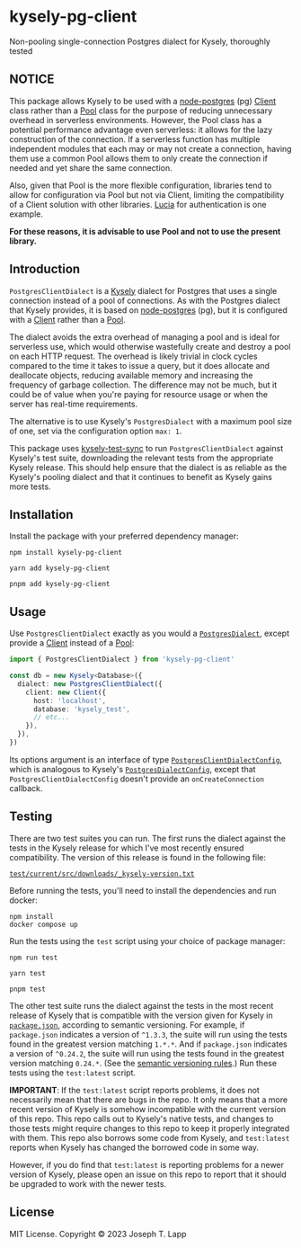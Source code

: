 # kysely-pg-client

Non-pooling single-connection Postgres dialect for Kysely, thoroughly tested

## NOTICE

This package allows Kysely to be used with a [node-postgres](https://github.com/brianc/node-postgres) (pg) [Client](https://node-postgres.com/apis/client) class rather than a [Pool](https://node-postgres.com/apis/pool) class for the purpose of reducing unnecessary overhead in serverless environments. However, the Pool class has a potential performance advantage even serverless: it allows for the lazy construction of the connection. If a serverless function has multiple independent modules that each may or may not create a connection, having them use a common Pool allows them to only create the connection if needed and yet share the same connection.

Also, given that Pool is the more flexible configuration, libraries tend to allow for configuration via Pool but not via Client, limiting the compatibility of a Client solution with other libraries. [Lucia](https://lucia-auth.com/) for authentication is one example.

**For these reasons, it is advisable to use Pool and not to use the present library.**

## Introduction

`PostgresClientDialect` is a [Kysely](https://github.com/kysely-org/kysely) dialect for Postgres that uses a single connection instead of a pool of connections. As with the Postgres dialect that Kysely provides, it is based on [node-postgres](https://github.com/brianc/node-postgres) (pg), but it is configured with a [Client](https://node-postgres.com/apis/client) rather than a [Pool](https://node-postgres.com/apis/pool).

The dialect avoids the extra overhead of managing a pool and is ideal for serverless use, which would otherwise wastefully create and destroy a pool on each HTTP request. The overhead is likely trivial in clock cycles compared to the time it takes to issue a query, but it does allocate and deallocate objects, reducing available memory and increasing the frequency of garbage collection. The difference may not be much, but it could be of value when you're paying for resource usage or when the server has real-time requirements.

The alternative is to use Kysely's `PostgresDialect` with a maximum pool size of one, set via the configuration option `max: 1`.

This package uses [kysely-test-sync](https://github.com/jtlapp/kysely-test-sync) to run `PostgresClientDialect` against Kysely's test suite, downloading the relevant tests from the appropriate Kysely release. This should help ensure that the dialect is as reliable as the Kysely's pooling dialect and that it continues to benefit as Kysely gains more tests.

## Installation

Install the package with your preferred dependency manager:

```
npm install kysely-pg-client

yarn add kysely-pg-client

pnpm add kysely-pg-client
```

## Usage

Use `PostgresClientDialect` exactly as you would a [`PostgresDialect`](https://kysely-org.github.io/kysely/classes/PostgresDialect.html), except provide a [Client](https://node-postgres.com/apis/client) instead of a [Pool](https://node-postgres.com/apis/pool):

```ts
import { PostgresClientDialect } from 'kysely-pg-client'

const db = new Kysely<Database>({
  dialect: new PostgresClientDialect({
    client: new Client({
      host: 'localhost',
      database: 'kysely_test',
      // etc...
    }),
  }),
})
```

Its options argument is an interface of type [`PostgresClientDialectConfig`](https://github.com/jtlapp/kysely-pg-client/blob/main/src/lib/postgres-client-dialect-config.ts), which is analogous to Kysely's [`PostgresDialectConfig`](https://kysely-org.github.io/kysely/interfaces/PostgresDialectConfig.html), except that `PostgresClientDialectConfig` doesn't provide an `onCreateConnection` callback.

## Testing

There are two test suites you can run. The first runs the dialect against the tests in the Kysely release for which I've most recently ensured compatibility. The version of this release is found in the following file:

[`test/current/src/downloads/_kysely-version.txt`](https://github.com/jtlapp/kysely-pg-client/blob/main/test/current/src/downloads/_kysely-version.txt)

Before running the tests, you'll need to install the dependencies and run docker:

```
npm install
docker compose up
```

Run the tests using the `test` script using your choice of package manager:

```
npm run test

yarn test

pnpm test
```

The other test suite runs the dialect against the tests in the most recent release of Kysely that is compatible with the version given for Kysely in [`package.json`](https://github.com/jtlapp/kysely-pg-client/blob/main/package.json), according to semantic versioning. For example, if `package.json` indicates a version of `^1.3.3`, the suite will run using the tests found in the greatest version matching `1.*.*`. And if `package.json` indicates a version of `^0.24.2`, the suite will run using the tests found in the greatest version matching `0.24.*`. (See the [semantic versioning rules](https://github.com/jtlapp/kysely-test-sync#semantic-versioning-of-tests).) Run these tests using the `test:latest` script.

**IMPORTANT**: If the `test:latest` script reports problems, it does not necessarily mean that there are bugs in the repo. It only means that a more recent version of Kysely is somehow incompatible with the current version of this repo. This repo calls out to Kysely's native tests, and changes to those tests might require changes to this repo to keep it properly integrated with them. This repo also borrows some code from Kysely, and `test:latest` reports when Kysely has changed the borrowed code in some way.

However, if you do find that `test:latest` is reporting problems for a newer version of Kysely, please open an issue on this repo to report that it should be upgraded to work with the newer tests.

## License

MIT License. Copyright &copy; 2023 Joseph T. Lapp

